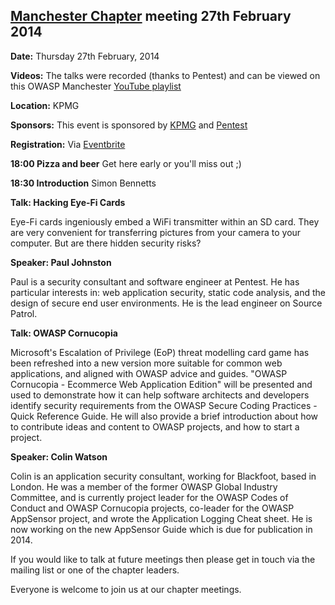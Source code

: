 ## [Manchester Chapter](Manchester "wikilink") meeting 27th February 2014

**Date:** Thursday 27th February, 2014

**Videos:** The talks were recorded (thanks to Pentest) and can be
viewed on this OWASP Manchester [YouTube
playlist](https://www.youtube.com/playlist?list=PLEJXgBpzJ67eylHVLicCDYl6PWVm3oGOr)

**Location:** KPMG

**Sponsors:** This event is sponsored by [KPMG](http://www.kpmg.com) and
[Pentest](http://www.pentest.co.uk/)

**Registration:** Via
[Eventbrite](http://www.eventbrite.co.uk/e/owasp-manchester-chapter-27th-february-2014-tickets-10432208015)

**18:00 Pizza and beer** Get here early or you'll miss out ;)

**18:30 Introduction** Simon Bennetts

**Talk: Hacking Eye-Fi Cards**

Eye-Fi cards ingeniously embed a WiFi transmitter within an SD card.
They are very convenient for transferring pictures from your camera to
your computer. But are there hidden security risks?

**Speaker: Paul Johnston**

Paul is a security consultant and software engineer at Pentest. He has
particular interests in: web application security, static code analysis,
and the design of secure end user environments. He is the lead engineer
on Source Patrol.

**Talk: OWASP Cornucopia**

Microsoft's Escalation of Privilege (EoP) threat modelling card game has
been refreshed into a new version more suitable for common web
applications, and aligned with OWASP advice and guides. "OWASP
Cornucopia - Ecommerce Web Application Edition" will be presented and
used to demonstrate how it can help software architects and developers
identify security requirements from the OWASP Secure Coding Practices -
Quick Reference Guide. He will also provide a brief introduction about
how to contribute ideas and content to OWASP projects, and how to start
a project.

**Speaker: Colin Watson**

Colin is an application security consultant, working for Blackfoot,
based in London. He was a member of the former OWASP Global Industry
Committee, and is currently project leader for the OWASP Codes of
Conduct and OWASP Cornucopia projects, co-leader for the OWASP AppSensor
project, and wrote the Application Logging Cheat sheet. He is now
working on the new AppSensor Guide which is due for publication in 2014.

If you would like to talk at future meetings then please get in touch
via the mailing list or one of the chapter leaders.

Everyone is welcome to join us at our chapter meetings.